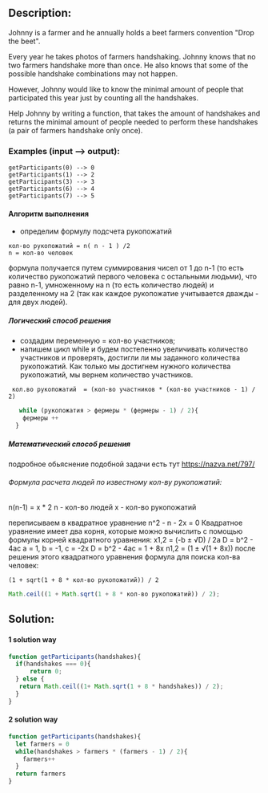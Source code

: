 ## Description:

Johnny is a farmer and he annually holds a beet farmers convention "Drop the beet".

Every year he takes photos of farmers handshaking. Johnny knows that no two farmers handshake more than once. He also knows that some of the possible handshake combinations may not happen.

However, Johnny would like to know the minimal amount of people that participated this year just by counting all the handshakes.

Help Johnny by writing a function, that takes the amount of handshakes and returns the minimal amount of people needed to perform these handshakes (a pair of farmers handshake only once).

### Examples (input --> output):

```
getParticipants(0) --> 0
getParticipants(1) --> 2
getParticipants(3) --> 3
getParticipants(6) --> 4
getParticipants(7) --> 5

```

#### Алгоритм выполнения

- определим формулу подсчета рукопожатий
```
кол-во рукопожатий = n( n - 1 ) /2
n = кол-во человек
```
формула получается путем суммирования чисел от 1 до n-1
(то есть количество рукопожатий первого человека с остальными людьми), что равно n-1, умноженному на n (то есть количество людей) и разделенному на 2 (так как каждое рукопожатие учитывается дважды - для двух людей).


##### Логический способ решения


 - создадим переменную =  кол-во участников;
 - напишем цикл while и будем постепенно увеличивать количество участников и проверять,
 достигли ли мы заданного количества рукопожатий.
 Как только мы достигнем нужного количества рукопожатий, мы вернем количество участников.
```
 кол.во рукопожатий  = (кол-во участников * (кол-во участников - 1) / 2)
 ```

```javascript
   while (рукопожатия > фермеры * (фермеры - 1) / 2){
    фермеры ++
  }

```


##### Математический способ решения
подробное обьяснение подобной задачи есть тут https://nazva.net/797/

###### Формула расчета людей по известному кол-ву рукопожатий:
n(n-1) = x * 2
n - кол-во людей
x - кол-во рукопожатий

переписываем в квадратное уравнение
n^2 - n - 2x = 0
Квадратное уравнение имеет два корня, которые можно вычислить с помощью формулы корней квадратного уравнения:
x1,2 = (-b ± √D) / 2a
D = b^2 - 4ac
a = 1, b = -1, c = -2x
D = b^2 - 4ac = 1 + 8x
n1,2 = (1 ± √(1 + 8x))
после решения этого квадратного уравнения
формула для поиска кол-ва человек:
```
(1 + sqrt(1 + 8 * кол-во рукопожатий)) / 2

```
```javascript
Math.ceil((1 + Math.sqrt(1 + 8 * кол-во рукопожатий)) / 2);
```




## Solution:

#### 1 solution way
```javascript
function getParticipants(handshakes){
  if(handshakes === 0){
      return 0;
  } else {
   return Math.ceil((1+ Math.sqrt(1 + 8 * handshakes)) / 2);
  }
}
```
#### 2 solution way
```javascript
function getParticipants(handshakes){
  let farmers = 0
  while(handshakes > farmers * (farmers - 1) / 2){
    farmers++
  }
  return farmers
}
```